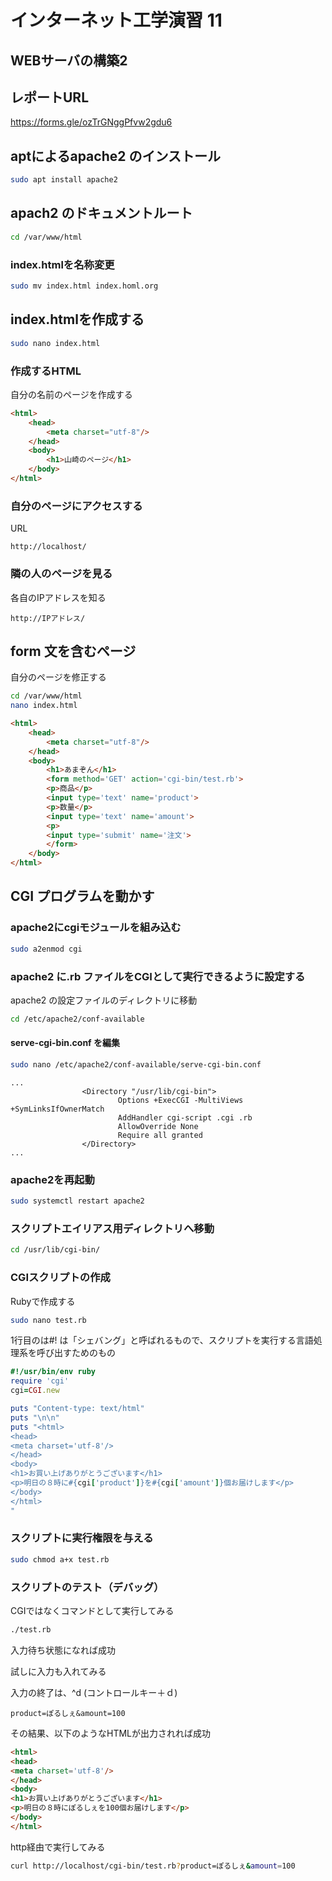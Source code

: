 # インターネット工学演習 11

## WEBサーバの構築2

## レポートURL

[https://forms.gle/ozTrGNggPfvw2gdu6
](https://forms.gle/ozTrGNggPfvw2gdu6
)

## aptによるapache2 のインストール

```bash
sudo apt install apache2
```

## apach2 のドキュメントルート

```bash
cd /var/www/html
```

### index.htmlを名称変更

```bash
sudo mv index.html index.homl.org
```

## index.htmlを作成する

```bash
sudo nano index.html
```

### 作成するHTML

自分の名前のページを作成する

```html
<html>
	<head>
		<meta charset="utf-8"/>
	</head>
	<body>
		<h1>山崎のページ</h1>
	</body>
</html>
```

### 自分のページにアクセスする

URL

	http://localhost/

### 隣の人のページを見る

各自のIPアドレスを知る

	http://IPアドレス/
	
## form 文を含むページ

自分のページを修正する

```bash
cd /var/www/html
nano index.html
```


```html
<html>
	<head>
		<meta charset="utf-8"/>
	</head>
	<body>
		<h1>あまぞん</h1>
		<form method='GET' action='cgi-bin/test.rb'>
		<p>商品</p>
		<input type='text' name='product'>
		<p>数量</p>
		<input type='text' name='amount'>
		<p>
		<input type='submit' name='注文'>
		</form>
	</body>
</html>
```

## CGI プログラムを動かす

### apache2にcgiモジュールを組み込む

```bash
sudo a2enmod cgi
```

### apache2 に.rb ファイルをCGIとして実行できるように設定する

apache2 の設定ファイルのディレクトリに移動

```bash
cd /etc/apache2/conf-available
```

#### serve-cgi-bin.conf を編集

```bash
sudo nano /etc/apache2/conf-available/serve-cgi-bin.conf 
```

```
...
                <Directory "/usr/lib/cgi-bin">
                        Options +ExecCGI -MultiViews +SymLinksIfOwnerMatch
                        AddHandler cgi-script .cgi .rb
                        AllowOverride None
                        Require all granted
                </Directory>
...                
```

### apache2を再起動

```bash
sudo systemctl restart apache2
```

### スクリプトエイリアス用ディレクトリへ移動

```bash
cd /usr/lib/cgi-bin/
```

### CGIスクリプトの作成

Rubyで作成する

```bash
sudo nano test.rb
```

1行目のは#! は「シェバング」と呼ばれるもので、スクリプトを実行する言語処理系を呼び出すためのもの

```ruby
#!/usr/bin/env ruby
require 'cgi'
cgi=CGI.new

puts "Content-type: text/html"
puts "\n\n"
puts "<html>
<head>
<meta charset='utf-8'/>
</head>
<body>
<h1>お買い上げありがとうございます</h1>
<p>明日の８時に#{cgi['product']}を#{cgi['amount']}個お届けします</p>
</body>
</html>
"
```

### スクリプトに実行権限を与える

```bash
sudo chmod a+x test.rb
```

### スクリプトのテスト（デバッグ）

CGIではなくコマンドとして実行してみる

```bash
./test.rb
```

入力待ち状態になれば成功

試しに入力も入れてみる

入力の終了は、^d (コントロールキー＋ｄ)

```
product=ぽるしぇ&amount=100
```

その結果、以下のようなHTMLが出力されれば成功

```html
<html>
<head>
<meta charset='utf-8'/>
</head>
<body>
<h1>お買い上げありがとうございます</h1>
<p>明日の８時にぽるしぇを100個お届けします</p>
</body>
</html>
```

http経由で実行してみる

```bash
curl http://localhost/cgi-bin/test.rb?product=ぽるしぇ&amount=100
```

